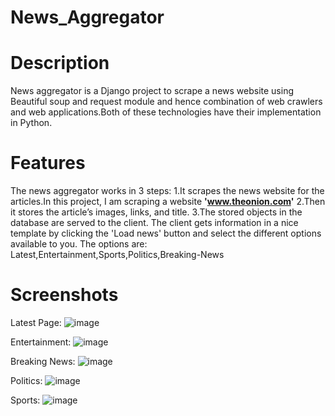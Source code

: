 # News_Aggregator

# Description
News aggregator is a Django project to scrape a news website using Beautiful soup and request module and hence combination of web crawlers and web applications.Both of these technologies have their implementation in Python.

# Features
The news aggregator works in 3 steps:
1.It scrapes the news website for the articles.In this project, I am scraping a website **'www.theonion.com'**
2.Then it stores the article’s images, links, and title.
3.The stored objects in the database are served to the client. The client gets information in a nice template by clicking the 'Load news' button and select the different options available to you.
The options are: Latest,Entertainment,Sports,Politics,Breaking-News

# Screenshots
Latest Page:
 ![image](https://github.com/yerram-karthik/News_Aggregator/assets/136573431/8d9f35a1-db9e-4cea-8ce8-78841ae6c116)


Entertainment:
 ![image](https://github.com/yerram-karthik/News_Aggregator/assets/136573431/b986f824-638c-4b85-b427-b80bc41d902b)


Breaking News:
 ![image](https://github.com/yerram-karthik/News_Aggregator/assets/136573431/431fccfe-a7b0-4a06-a092-4dcec087da58)


Politics:
 ![image](https://github.com/yerram-karthik/News_Aggregator/assets/136573431/78c2581e-c64c-4c81-b429-19984b9490fa)

 Sports:
 ![image](https://github.com/yerram-karthik/News_Aggregator/assets/136573431/32e8d155-5a1c-407b-a6bf-a37a5fdfea29)


